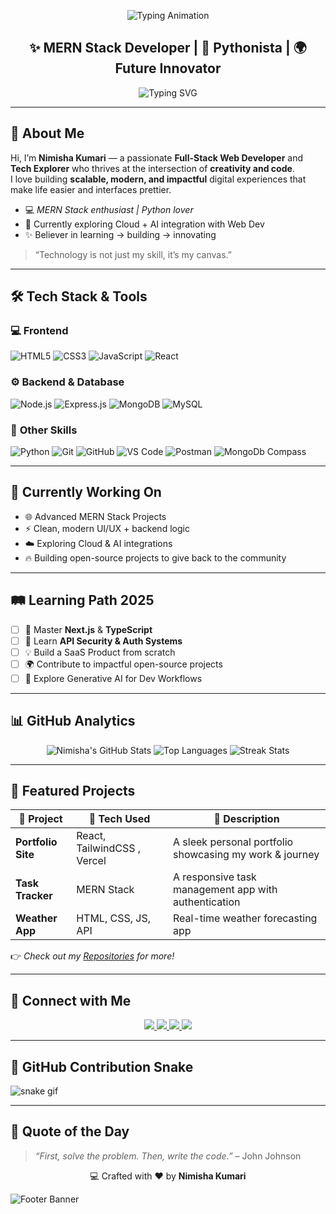<!-- Header Section -->
<!-- Creative ASCII Header -->
<p align="center">
  <img src="https://readme-typing-svg.herokuapp.com?font=Fira+Code&weight=600&size=28&pause=2000&color=00CFFF&center=true&vCenter=true&width=700&lines=Hey+there!+I'm+Nimisha+Kumari+🚀;Creative+Developer+%7C+Designer+of+Ideas;Where+Logic+Meets+Art+%E2%9C%A8" alt="Typing Animation" />
</p>
<h2 align="center">✨ MERN Stack Developer | 🧠 Pythonista | 🌍 Future Innovator</h2>

<p align="center">
  <img src="https://readme-typing-svg.herokuapp.com?font=Fira+Code&pause=1000&center=true&width=500&lines=Hello+World!+I'm+Nimisha+👩‍💻;I+Build+Scalable+and+Interactive+Web+Apps+🌐;Clean+Code+%2B+Powerful+UI+%3D+🔥;Open-Source+%7C+Problem+Solver+%7C+Learner+🚀" alt="Typing SVG" />
</p>

---

## 🧭 About Me  

Hi, I’m **Nimisha Kumari** — a passionate **Full-Stack Web Developer** and **Tech Explorer** who thrives at the intersection of **creativity and code**.  
I love building **scalable, modern, and impactful** digital experiences that make life easier and interfaces prettier.  

- 💻 *MERN Stack enthusiast | Python lover*  
- 🚀 Currently exploring Cloud + AI integration with Web Dev  
- ✨ Believer in learning → building → innovating  

> “Technology is not just my skill, it’s my canvas.”

---

## 🛠️ Tech Stack & Tools  

### 💻 **Frontend**
![HTML5](https://img.shields.io/badge/HTML5-E34F26?style=for-the-badge&logo=html5&logoColor=white)
![CSS3](https://img.shields.io/badge/CSS3-1572B6?style=for-the-badge&logo=css3&logoColor=white)
![JavaScript](https://img.shields.io/badge/JavaScript-F7E01D?style=for-the-badge&logo=javascript&logoColor=black)
![React](https://img.shields.io/badge/React-61DAFB?style=for-the-badge&logo=react&logoColor=black)


### ⚙️ **Backend & Database**
![Node.js](https://img.shields.io/badge/Node.js-339933?style=for-the-badge&logo=nodedotjs&logoColor=white)
![Express.js](https://img.shields.io/badge/Express.js-000000?style=for-the-badge&logo=express&logoColor=white)
![MongoDB](https://img.shields.io/badge/MongoDB-4EA94B?style=for-the-badge&logo=mongodb&logoColor=white)
![MySQL](https://img.shields.io/badge/MySQL-00758F?style=for-the-badge&logo=mysql&logoColor=white)

### 🧠 **Other Skills**
![Python](https://img.shields.io/badge/Python-3776AB?style=for-the-badge&logo=python&logoColor=yellow)
![Git](https://img.shields.io/badge/Git-F05032?style=for-the-badge&logo=git&logoColor=white)
![GitHub](https://img.shields.io/badge/GitHub-181717?style=for-the-badge&logo=github&logoColor=white)
![VS Code](https://img.shields.io/badge/VS%20Code-007ACC?style=for-the-badge&logo=visualstudiocode&logoColor=white)
![Postman](https://img.shields.io/badge/Postman-FF6C37?style=for-the-badge&logo=postman&logoColor=white)
![MongoDb Compass](https://img.shields.io/badge/Bootstrap-563D7C?style=for-the-badge&logo=MongoDBCompass&logoColor=white)

---

## 🧠 Currently Working On  
- 🌐 Advanced MERN Stack Projects  
- ⚡ Clean, modern UI/UX + backend logic  
- ☁️ Exploring Cloud & AI integrations  
- 🔥 Building open-source projects to give back to the community

---

## 🛤️ Learning Path 2025  
- [ ] 🚀 Master **Next.js** & **TypeScript**  
- [ ] 📡 Learn **API Security & Auth Systems**  
- [ ] 💡 Build a SaaS Product from scratch  
- [ ] 🌍 Contribute to impactful open-source projects  
- [ ] 🧠 Explore Generative AI for Dev Workflows  

---

## 📊 GitHub Analytics  

<div align="center">

  <img src="https://github-readme-stats.vercel.app/api?username=Nimisha-15&show_icons=true&theme=radical&hide_border=true&count_private=true&include_all_commits=true" alt="Nimisha's GitHub Stats" />
  <img src="https://github-readme-stats.vercel.app/api/top-langs/?username=Nimisha-15&layout=compact&theme=radical&hide_border=true" alt="Top Languages" />
  <img src="https://github-readme-streak-stats.herokuapp.com/?user=Nimisha-15&theme=radical&hide_border=true" alt="Streak Stats" />

</div>

---

## 🌟 Featured Projects  

| 🧰 Project        | 🚀 Tech Used          | 📌 Description                                          |
|------------------|----------------------|--------------------------------------------------------|
| **Portfolio Site** | React, TailwindCSS , Vercel | A sleek personal portfolio showcasing my work & journey |
| **Task Tracker**   | MERN Stack              | A responsive task management app with authentication    |
| **Weather App**    | HTML, CSS, JS, API      | Real-time weather forecasting app                       |

👉 *Check out my [Repositories](https://github.com/Nimisha-15?tab=repositories) for more!*

---

## 🤝 Connect with Me  

<p align="center">
  <a href="https://www.linkedin.com/in/nimisha-15" target="_blank">
    <img src="https://img.shields.io/badge/LinkedIn-0A66C2?style=for-the-badge&logo=linkedin&logoColor=white"/>
  </a>
  <a href="mailto:nimisha.dev15@gmail.com" target="_blank">
    <img src="https://img.shields.io/badge/Gmail-D14836?style=for-the-badge&logo=gmail&logoColor=white"/>
  </a>
  <a href="https://twitter.com/nimisha_15" target="_blank">
    <img src="https://img.shields.io/badge/Twitter-1DA1F2?style=for-the-badge&logo=twitter&logoColor=white"/>
  </a>
  <a href="https://nimisha-15.github.io" target="_blank">
    <img src="https://img.shields.io/badge/Portfolio-000000?style=for-the-badge&logo=firefox&logoColor=white"/>
  </a>
</p>

---

## 🐍 GitHub Contribution Snake

![snake gif](https://raw.githubusercontent.com/Nimisha-15/Nimisha-15/output/github-contribution-grid-snake.svg)

---

## 🌻 Quote of the Day  

> *“First, solve the problem. Then, write the code.”* – John Johnson

<p align="center">💻 Crafted with ❤️ by <b>Nimisha Kumari</b></p>

![Footer Banner](https://capsule-render.vercel.app/api?type=waving&color=gradient&customColorList=2,5,30,50&height=120&section=footer)
